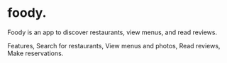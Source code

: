 # foody.
Foody is an app to discover restaurants, view menus, and read reviews.

Features,
Search for restaurants,
View menus and photos,
Read reviews,
Make reservations.
